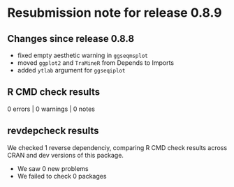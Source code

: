 # Resubmission note for release 0.8.9

## Changes since release 0.8.8

* fixed empty aesthetic warning in `ggseqmsplot`
* moved `ggplot2` and `TraMineR` from Depends to Imports
* added `ytlab` argument for `ggseqiplot`


## R CMD check results

0 errors | 0 warnings | 0 notes


## revdepcheck results

We checked 1 reverse dependenciy, comparing R CMD check results across CRAN and dev versions of this package.

 * We saw 0 new problems
 * We failed to check 0 packages
